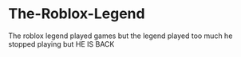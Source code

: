 # The-Roblox-Legend
The roblox legend played games but the legend played too much he stopped playing but HE IS BACK
